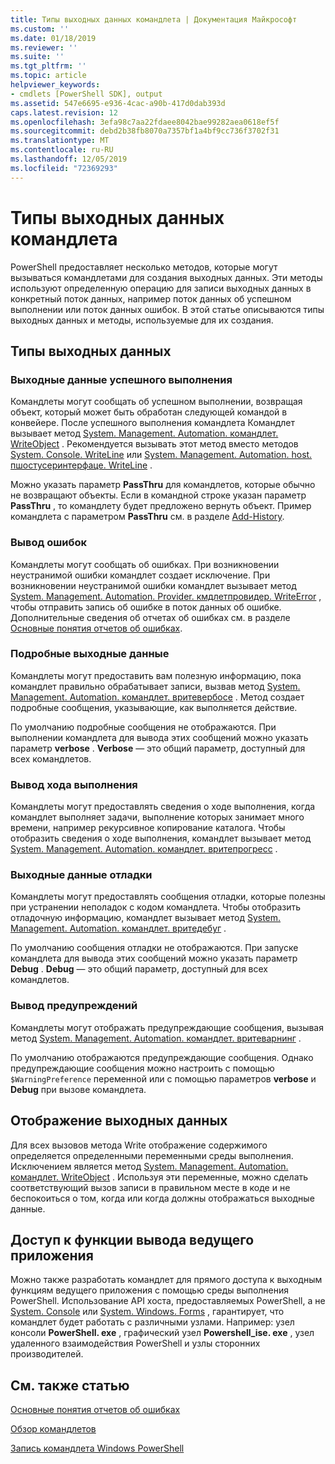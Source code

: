 ```yaml
---
title: Типы выходных данных командлета | Документация Майкрософт
ms.custom: ''
ms.date: 01/18/2019
ms.reviewer: ''
ms.suite: ''
ms.tgt_pltfrm: ''
ms.topic: article
helpviewer_keywords:
- cmdlets [PowerShell SDK], output
ms.assetid: 547e6695-e936-4cac-a90b-417d0dab393d
caps.latest.revision: 12
ms.openlocfilehash: 3efa98c7aa22fdaee8042bae99282aea0618ef5f
ms.sourcegitcommit: debd2b38fb8070a7357bf1a4bf9cc736f3702f31
ms.translationtype: MT
ms.contentlocale: ru-RU
ms.lasthandoff: 12/05/2019
ms.locfileid: "72369293"
---
```

# <a name="types-of-cmdlet-output"></a>Типы выходных данных командлета

PowerShell предоставляет несколько методов, которые могут вызываться командлетами для создания выходных данных. Эти методы используют определенную операцию для записи выходных данных в конкретный поток данных, например поток данных об успешном выполнении или поток данных ошибок. В этой статье описываются типы выходных данных и методы, используемые для их создания.

## <a name="types-of-output"></a>Типы выходных данных

### <a name="success-output"></a>Выходные данные успешного выполнения

Командлеты могут сообщать об успешном выполнении, возвращая объект, который может быть обработан следующей командой в конвейере. После успешного выполнения командлета Командлет вызывает метод [System. Management. Automation. командлет. WriteObject](/dotnet/api/System.Management.Automation.Cmdlet.WriteObject) . Рекомендуется вызывать этот метод вместо методов [System. Console. WriteLine](/dotnet/api/System.Console.WriteLine) или [System. Management. Automation. host. пшостусеринтерфаце. WriteLine](/dotnet/api/System.Management.Automation.Host.PSHostUserInterface.WriteLine) .

Можно указать параметр **PassThru** для командлетов, которые обычно не возвращают объекты.
Если в командной строке указан параметр **PassThru** , то командлету будет предложено вернуть объект. Пример командлета с параметром **PassThru** см. в разделе [Add-History](/powershell/module/Microsoft.PowerShell.Core/Add-History).

### <a name="error-output"></a>Вывод ошибок

Командлеты могут сообщать об ошибках. При возникновении неустранимой ошибки командлет создает исключение. При возникновении неустранимой ошибки командлет вызывает метод [System. Management. Automation. Provider. кмдлетпровидер. WriteError](/dotnet/api/System.Management.Automation.Provider.CmdletProvider.WriteError) , чтобы отправить запись об ошибке в поток данных об ошибке. Дополнительные сведения об отчетах об ошибках см. в разделе [Основные понятия отчетов об ошибках](./error-reporting-concepts.md).

### <a name="verbose-output"></a>Подробные выходные данные

Командлеты могут предоставить вам полезную информацию, пока командлет правильно обрабатывает записи, вызвав метод [System. Management. Automation. командлет. вритевербосе](/dotnet/api/System.Management.Automation.Cmdlet.WriteVerbose) . Метод создает подробные сообщения, указывающие, как выполняется действие.

По умолчанию подробные сообщения не отображаются. При выполнении командлета для вывода этих сообщений можно указать параметр **verbose** . **Verbose** — это общий параметр, доступный для всех командлетов.

### <a name="progress-output"></a>Вывод хода выполнения

Командлеты могут предоставлять сведения о ходе выполнения, когда командлет выполняет задачи, выполнение которых занимает много времени, например рекурсивное копирование каталога. Чтобы отобразить сведения о ходе выполнения, командлет вызывает метод [System. Management. Automation. командлет. вритепрогресс](/dotnet/api/System.Management.Automation.Cmdlet.WriteProgress) .

### <a name="debug-output"></a>Выходные данные отладки

Командлеты могут предоставлять сообщения отладки, которые полезны при устранении неполадок с кодом командлета. Чтобы отобразить отладочную информацию, командлет вызывает метод [System. Management. Automation. командлет. вритедебуг](/dotnet/api/System.Management.Automation.Cmdlet.WriteDebug) .

По умолчанию сообщения отладки не отображаются. При запуске командлета для вывода этих сообщений можно указать параметр **Debug** . **Debug** — это общий параметр, доступный для всех командлетов.

### <a name="warning-output"></a>Вывод предупреждений

Командлеты могут отображать предупреждающие сообщения, вызывая метод [System. Management. Automation. командлет. вритеварнинг](/dotnet/api/System.Management.Automation.Cmdlet.WriteWarning) .

По умолчанию отображаются предупреждающие сообщения. Однако предупреждающие сообщения можно настроить с помощью `$WarningPreference` переменной или с помощью параметров **verbose** и **Debug** при вызове командлета.

## <a name="displaying-output"></a>Отображение выходных данных

Для всех вызовов метода Write отображение содержимого определяется определенными переменными среды выполнения. Исключением является метод [System. Management. Automation. командлет. WriteObject](/dotnet/api/System.Management.Automation.Cmdlet.WriteObject) . Используя эти переменные, можно сделать соответствующий вызов записи в правильном месте в коде и не беспокоиться о том, когда или когда должны отображаться выходные данные.

## <a name="accessing-the-output-functionality-of-a-host-application"></a>Доступ к функции вывода ведущего приложения

Можно также разработать командлет для прямого доступа к выходным функциям ведущего приложения с помощью среды выполнения PowerShell. Использование API хоста, предоставляемых PowerShell, а не [System. Console](/dotnet/api/System.Console) или [System. Windows. Forms](/dotnet/api/System.Windows.Forms) , гарантирует, что командлет будет работать с различными узлами. Например: узел консоли **PowerShell. exe** , графический узел **Powershell_ise. exe** , узел удаленного взаимодействия PowerShell и узлы сторонних производителей.

## <a name="see-also"></a>См. также статью

[Основные понятия отчетов об ошибках](./error-reporting-concepts.md)

[Обзор командлетов](./cmdlet-overview.md)

[Запись командлета Windows PowerShell](./writing-a-windows-powershell-cmdlet.md)